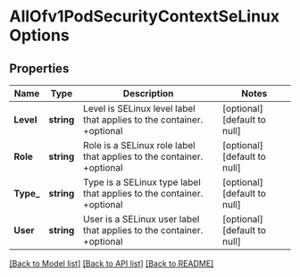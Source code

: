 # AllOfv1PodSecurityContextSeLinuxOptions

## Properties
Name | Type | Description | Notes
------------ | ------------- | ------------- | -------------
**Level** | **string** | Level is SELinux level label that applies to the container. +optional | [optional] [default to null]
**Role** | **string** | Role is a SELinux role label that applies to the container. +optional | [optional] [default to null]
**Type_** | **string** | Type is a SELinux type label that applies to the container. +optional | [optional] [default to null]
**User** | **string** | User is a SELinux user label that applies to the container. +optional | [optional] [default to null]

[[Back to Model list]](../README.md#documentation-for-models) [[Back to API list]](../README.md#documentation-for-api-endpoints) [[Back to README]](../README.md)

